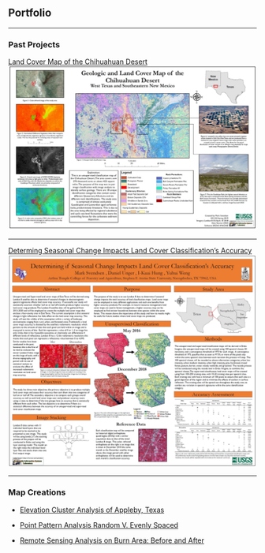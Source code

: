 ## Portfolio

---

### Past Projects 

[Land Cover Map of the Chihuahuan Desert](/pdf/marksvendsen_landcover.pdf)
<img src="images/landcover.JPG?raw=true"/>

---
[Determing Seasonal Change Impacts Land Cover Classification’s Accuracy](/pdf/msvendsen_poster.pdf)
<img src="images/change.JPG?raw=true"/>

---

### Map Creations

- [Elevation Cluster Analysis of Appleby, Texas](https://arcg.is/1jH5jm)
- [Point Pattern Analysis Random V. Evenly Spaced](https://arcg.is/SXe4b)


- [Remote Sensing Analysis on Burn Area: Before and After](https://time.users.earthengine.app/view/split-panel-app)
